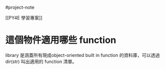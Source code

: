 #project-note 

[[PY4E 學習專案]]
# 這個物件適用哪些 function
library 是涵蓋所有現成object-oriented built in function 的資料庫，可以透過 dir(str) 叫出適用的 function 清單。
